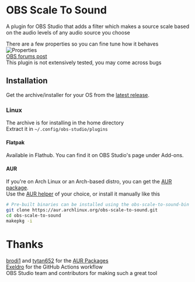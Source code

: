 # OBS Scale To Sound
A plugin for OBS Studio that adds a filter which makes a source scale based on the audio levels of any audio source you choose 

There are a few properties so you can fine tune how it behaves  
![Properties](https://dimtpap.xyz/obs-scale-to-sound/plugin-properties.png)  
[OBS forums post](https://obsproject.com/forum/resources/scale-to-sound.1336/)  
This plugin is not extensively tested, you may come across bugs

## Installation
Get the archive/installer for your OS from the [latest release](https://github.com/dimtpap/obs-scale-to-sound/releases/latest).  
### Linux
The archive is for installing in the home directory  
Extract it in `~/.config/obs-studio/plugins`  
#### Flatpak
Available in Flathub. You can find it on OBS Studio's page under Add-ons.  
#### AUR
If you're on Arch Linux or an Arch-based distro, you can get the [AUR package](https://aur.archlinux.org/packages/?O=0&K=obs-scale-to-sound).  
Use the [AUR helper](https://wiki.archlinux.org/title/AUR_helpers) of your choice, or install it manually like this
```bash
# Pre-built binaries can be installed using the obs-scale-to-sound-bin package
git clone https://aur.archlinux.org/obs-scale-to-sound.git  
cd obs-scale-to-sound  
makepkg -i
```

# Thanks
[brodi1](https://github.com/brodi1) and [tytan652](https://github.com/tytan652) for the [AUR Packages](https://aur.archlinux.org/packages/?O=0&K=obs-scale-to-sound)  
[Exeldro](https://github.com/exeldro) for the GitHub Actions workflow  
OBS Studio team and contributors for making such a great tool  
